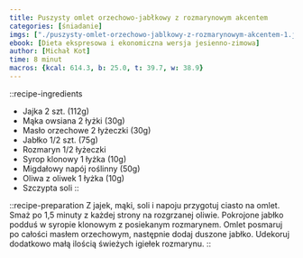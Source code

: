 ```yaml
---
title: Puszysty omlet orzechowo-jabłkowy z rozmarynowym akcentem
categories: [śniadanie]
imgs: ["./puszysty-omlet-orzechowo-jablkowy-z-rozmarynowym-akcentem-1.jpg", "./puszysty-omlet-orzechowo-jablkowy-z-rozmarynowym-akcentem-2.jpg"]
ebook: [Dieta ekspresowa i ekonomiczna wersja jesienno-zimowa]
author: [Michał Kot]
time: 8 minut
macros: {kcal: 614.3, b: 25.0, t: 39.7, w: 38.9}
---
```


::recipe-ingredients
- Jajka 2 szt. (112g)
- Mąka owsiana 2 łyżki (30g)
- Masło orzechowe 2 łyżeczki (30g)
- Jabłko 1/2 szt. (75g)
- Rozmaryn 1/2 łyżeczki
- Syrop klonowy 1 łyżka (10g)
- Migdałowy napój roślinny (50g)
- Oliwa z oliwek 1 łyżka (10g)
- Szczypta soli
::

::recipe-preparation
Z jajek, mąki, soli i napoju przygotuj ciasto na omlet. Smaż po 1,5 minuty z każdej strony na rozgrzanej oliwie. Pokrojone jabłko podduś w syropie klonowym z posiekanym rozmarynem. Omlet posmaruj po całości masłem orzechowym, następnie dodaj duszone jabłko. Udekoruj dodatkowo małą ilością świeżych igiełek rozmarynu.
::